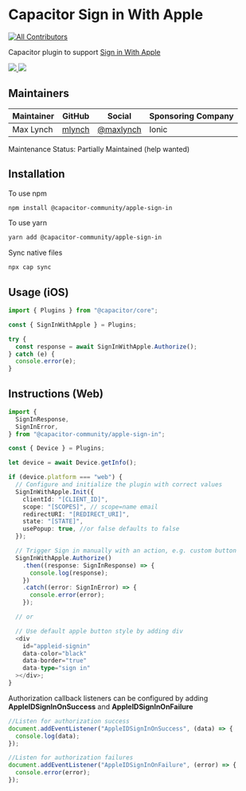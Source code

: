 # Capacitor Sign in With Apple

<!-- ALL-CONTRIBUTORS-BADGE:START - Do not remove or modify this section -->

[![All Contributors](https://img.shields.io/badge/all_contributors-2-orange.svg?style=flat-square)](#contributors-)

<!-- ALL-CONTRIBUTORS-BADGE:END -->

Capacitor plugin to support [Sign in With Apple](https://developer.apple.com/sign-in-with-apple/get-started/)

<!-- Badges -->
<a href="https://npmjs.com/package/@capacitor-community/apple-sign-in">
  <img src="https://img.shields.io/npm/v/@capacitor-community/apple-sign-in.svg">
</a>
<a href="https://npmjs.com/package/@capacitor-community/apple-sign-in">
  <img src="https://img.shields.io/npm/l/@capacitor-community/apple-sign-in.svg">
</a>

## Maintainers

| Maintainer | GitHub                              | Social                                    | Sponsoring Company |
| ---------- | ----------------------------------- | ----------------------------------------- | ------------------ |
| Max Lynch  | [mlynch](https://github.com/mlynch) | [@maxlynch](https://twitter.com/maxlynch) | Ionic              |

Maintenance Status: Partially Maintained (help wanted)

## Installation

To use npm

```bash
npm install @capacitor-community/apple-sign-in
```

To use yarn

```bash
yarn add @capacitor-community/apple-sign-in
```

Sync native files

```bash
npx cap sync
```

## Usage (iOS)

```ts
import { Plugins } from "@capacitor/core";

const { SignInWithApple } = Plugins;

try {
  const response = await SignInWithApple.Authorize();
} catch (e) {
  console.error(e);
}
```

## Instructions (Web)

```ts
import {
  SignInResponse,
  SignInError,
} from "@capacitor-community/apple-sign-in";

const { Device } = Plugins;

let device = await Device.getInfo();

if (device.platform === "web") {
  // Configure and initialize the plugin with correct values
  SignInWithApple.Init({
    clientId: "[CLIENT_ID]",
    scope: "[SCOPES]", // scope=name email
    redirectURI: "[REDIRECT_URI]",
    state: "[STATE]",
    usePopup: true, //or false defaults to false
  });

  // Trigger Sign in manually with an action, e.g. custom button
  SignInWithApple.Authorize()
    .then((response: SignInResponse) => {
      console.log(response);
    })
    .catch((error: SignInError) => {
      console.error(error);
    });

  // or

  // Use default apple button style by adding div
  <div
    id="appleid-signin"
    data-color="black"
    data-border="true"
    data-type="sign in"
  ></div>;
}
```

Authorization callback listeners can be configured by adding **AppleIDSignInOnSuccess** and **AppleIDSignInOnFailure**

```ts
//Listen for authorization success
document.addEventListener("AppleIDSignInOnSuccess", (data) => {
  console.log(data);
});

//Listen for authorization failures
document.addEventListener("AppleIDSignInOnFailure", (error) => {
  console.error(error);
});
```
